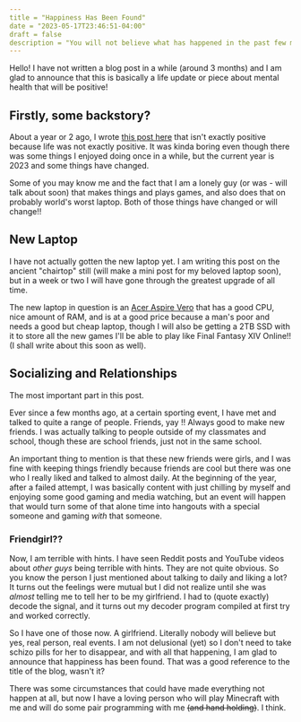 ```yaml
---
title = "Happiness Has Been Found"
date = "2023-05-17T23:46:51-04:00"
draft = false
description = "You will not believe what has happened in the past few months (!!!)"
---
```


Hello! I have not written a blog post in a while (around 3 months)
and I am glad to announce that this is basically a life update
or piece about mental health that will be positive!

## Firstly, some backstory?

About a year or 2 ago, I wrote [this post here](../happiness)
that isn't exactly positive because life was not exactly positive.
It was kinda boring even though there was some things I enjoyed doing
once in a while, but the current year is 2023 and some things
have changed.

Some of you may know me and the fact that I am a lonely guy
(or was - will talk about soon) that makes things and plays games,
and also does that on probably world's worst laptop. Both of those things
have changed or will change!!

## New Laptop

I have not actually gotten the new laptop yet. I am writing this post on
the ancient "chairtop" still (will make a mini post for my beloved laptop
soon), but in a week or two I will have gone through the greatest upgrade of
all time.

The new laptop in question is an [Acer Aspire Vero](https://www.amazon.com/gp/aw/d/B09R63Z5L7/ref=ox_sc_act_image_3?smid=ATVPDKIKX0DER&psc=1)
that has a good CPU, nice amount of RAM, and is at a good price because
a man's poor and needs a good but cheap laptop, though I will also be getting
a 2TB SSD with it to store all the new games I'll be able to play like
Final Fantasy XIV Online!! (I shall write about this soon as well).

## Socializing and Relationships

The most important part in this post.

Ever since a few months ago, at a certain sporting event, I have met
and talked to quite a range of people. Friends, yay !! Always good
to make new friends. I was actually talking to people outside of my
classmates and school, though these are school friends, just not in
the same school.

An important thing to mention is that these new friends were girls,
and I was fine with keeping things friendly because friends are
cool but there was one who I really liked and talked to almost daily.
At the beginning of the year, after a failed attempt, I was basically
content with just chilling by myself and enjoying some good gaming
and media watching, but an event will happen that would turn some of
that alone time into hangouts with a special someone and gaming *with*
that someone.

### Friendgirl??

Now, I am terrible with hints. I have seen Reddit posts and YouTube videos
about *other guys* being terrible with hints. They are not quite obvious.
So you know the person I just mentioned about talking to daily and liking a lot?
It turns out the feelings were mutual but I did not realize until she was
*almost* telling me to tell her to be my girlfriend. I had to (quote exactly)
decode the signal, and it turns out my decoder program compiled at first try
and worked correctly.

So I have one of those now. A girlfriend. Literally nobody will believe
but yes, real person, real events. I am not delusional (yet) so
I don't need to take schizo pills for her to disappear, and with all that
happening, I am glad to announce that happiness has been found.
That was a good reference to the title of the blog, wasn't it?

There was some circumstances that could have made everything not happen at all,
but now I have a loving person who will play Minecraft with me and will do
some pair programming with me ~~(and hand holding)~~. I think.
